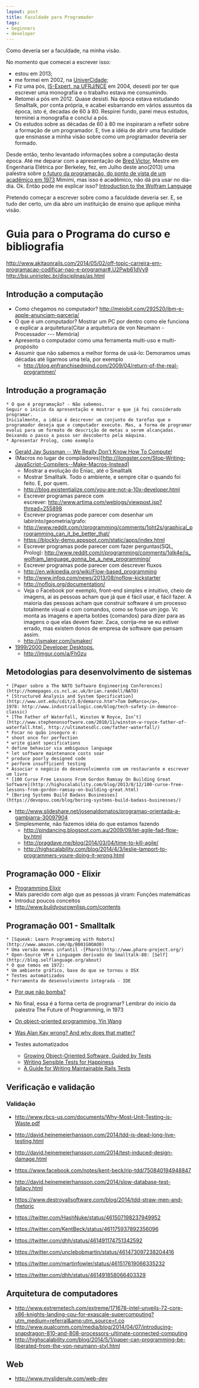 ```yaml
---
layout: post
title: Faculdade para Programador
tags:
- beginners
- developer
---
```

Como deveria ser a faculdade, na minha visão.

No momento que comecei a escrever isso:
  * estou em 2013;
  * me formei em 2002, na [UniverCidade](http://www.univercidade.br);
  * Fiz uma pós, <a title="IS-Expert, NCE - UFRJ" href="http://portal.nce.ufrj.br/index.php?option=com_content&amp;view=category&amp;layout=blog&amp;id=78&amp;Itemid=59">IS-Expert, na UFRJ/NCE</a> em 2004, desesti por ter que escrever uma monografia e o trabalho estava me consumindo.
  * Retomei a pós em 2012. Quase desisti. Na época estava estudando Smalltalk,
    por conta própria, e acabei esbarrando em vários assuntos da época, isto é,
    decadas de 60 à 80. Respirei fundo, parei meus estudos, terminei a
    monografia e conclui a pós.
  * Os estudos sobre as décadas de 60 à 80 me inspiraram a refletir sobre
    a formação de um programador. E, tive a idéia de abrir uma faculdade que
    ensinasse a minha visão sobre como um programador deveria ser formado.

Desde então, tenho levantado informações sobre a computação desta época.
Até me deparar com a apresentação de [Bred Victor](http://worrydream.com/#!/cv/bret_victor_resume.pdf), Mestre em Engenharia Elétrica por Berkeley, fez, em Julho deste ano(2013) uma palestra sobre <a title="O Futuro da Programação" href="http://vimeo.com/71278954">o futuro da programação, do ponto de vista de um acadêmico em 1973</a>
Mimimi, mas isso é acadêmico, não dá pra usar no dia-dia. Ok. Então pode me explicar isso? [Introduction to the Wolfram Language](http://www.youtube.com/watch?v=_P9HqHVPeik)

Pretendo começar a escrever sobre como a faculdade deveria ser. E, se tudo der certo, um dia abro um instituição de ensino que aplique minha visão.

# Guia para o Programa do curso e bibliografia

http://www.akitaonrails.com/2014/05/02/off-topic-carreira-em-programacao-codificar-nao-e-programar#.U2Pwb61dVy9
http://bsi.uniriotec.br/disciplinas/as.html

## Introdução a computação

  * Como chegamos no computador? http://meiobit.com/292520/ibm-e-apple-anunciam-parceria/
  * O que é um computador? Mostrar um PC por dentro como ele funciona e explicar a arquitetura(Citar a arquitetura de von Neumann - Processador --- Memória)
  * Apresenta o computador como uma ferramenta multi-uso e multi-propósito
  * Assumir que não sabemos a melhor forma de usá-lo: Demoramos umas décadas até ligarmos uma tela, por exemplo
    * http://blog.enfranchisedmind.com/2009/04/return-of-the-real-programmer/


## Introdução a programação
	* O que é programação? - Não sabemos.
    Seguir o inicio da apresentação e mostrar o que já foi considerado programar.
    Inicialmente, a idéia é descrever um conjunto de tarefas que o
    programador deseja que o computador execute. Mas, a forma de programar
    evolui para um formato de descrição de metas a serem alcançadas.
    Deixando o passo a passo ser descoberto pela máquina.
    * Apresentar Prolog, como exemplo
  * [Gerald Jay Sussman -- We Really Don't Know How To Compute!](http://www.infoq.com/presentations/We-Really-Dont-Know-How-To-Compute)
  * (Macros no lugar de compiladores)[http://jlongster.com/Stop-Writing-JavaScript-Compilers--Make-Macros-Instead]
	* Mostrar a evolução do Eniac, até o Smalltalk
	* Mostrar Smalltalk. Todo o ambiente, e sempre citar o quando foi feito. E, por quem.
	* http://blog.existentialize.com/you-are-not-a-10x-developer.html
	* Escrever programas parece com escrever: http://www.artima.com/weblogs/viewpost.jsp?thread=255898
	* Escrever programas pode parecer com desenhar um labirinto/geometria/grafo:
    * http://www.reddit.com/r/programming/comments/1oht2s/graphical_programming_can_it_be_better_that/
    * https://blockly-demo.appspot.com/static/apps/index.html
	* Escrever programas pode parecer com fazer perguntas(SQL, Prolog): http://www.reddit.com/r/programming/comments/1qlk4e/is_wolfram_language_gonna_be_a_new_programming/
	* Escrever programas pode parecer com descrever fluxos
    * http://en.wikipedia.org/wiki/Flow-based_programming
    * http://www.infoq.com/news/2013/08/noflow-kickstarter
    * http://noflojs.org/documentation/
	* Veja o Facebook por exemplo, front-end simples e intuitivo, cheio de imagens, ai as pessoas acham que já que é fácil usar, é fácil fazer. A maioria das pessoas acham que construir software é um processo totalmente visual e com comandos, como se fosse um jogo. Vc monta as imagens e aperta botões (comandos) para dizer para as imagens o que elas devem fazer. Zaca, corrija-me se eu estiver errado, mas existem donos de empresa de software que pensam assim.
	* http://jsmaker.com/jsmaker/
  * [1999/2000 Developer Desktops.](http://www.reddit.com/r/programming/comments/1tg1jp/19992000_developer_desktops/)
    * http://imgur.com/a/Fh0zu

## Metodologias para desenvolvimento de sistemas

	* [Paper sobre a The NATO Software Engineering Conferences](http://homepages.cs.ncl.ac.uk/brian.randell/NATO)
	* [Structured Analysis and System Specification](http://www.unt.edu/cdit/3.0/demarco.htm">Tom DeMarco</a>, 1978: http://www.industriallogic.com/blog/tech-safety-in-demarco-classic)
	* [The Father of Waterfall, Winston W Royce, Isn’t](http://www.stephenonsoftware.com/2010/11/winston-w-royce-father-of-waterfall.html, http://ultimatesdlc.com/father-waterfall/)
	* Focar no quão inseguro é:
    * shoot once for perfection
    * write giant specifications
    * define behavior via ambiguous language
    * let software maintenance costs soar
    * produce poorly designed code
    * perform insufficient testing
	* Associar o negócio do desenvolvimento com um restaurante e escrever um livro
    * [100 Curse Free Lessons From Gordon Ramsay On Building Great Software](http://highscalability.com/blog/2013/8/12/100-curse-free-lessons-from-gordon-ramsay-on-building-great.html)
    * [Boring Systems Build Badass Businesses](https://devopsu.com/blog/boring-systems-build-badass-businesses/)
  * http://www.slideshare.net/josenaldomatos/programao-orientada-a-gambiarra-30097904
  * Simplesmente, não fazemos idéia do que estamos fazendo
    * http://pindancing.blogspot.com.au/2009/09/let-agile-fad-flow-by.html
    * http://pragdave.me/blog/2014/03/04/time-to-kill-agile/
    * http://highscalability.com/blog/2014/4/3/leslie-lamport-to-programmers-youre-doing-it-wrong.html

## Programação 000 - Elixir

  * [Programming Elixir](http://pragprog.com/book/elixir/programming-elixir)
  * Mais parecido com algo que as pessoas já viram: Funções matemáticas
  * Introduz poucos conceitos
  * http://www.buildyourownlisp.com/contents

## Programação 001 - Smalltalk

	* [Squeak: Learn Programming with Robots](http://www.amazon.com/dp/B001G0OAO0)
    * Uma versão menos infantil -[Pharo](http://www.pharo-project.org/)
    * Open-Source VM e Linguagem derivado do Smalltalk-80: [Self](http://blog.selflanguage.org/about)
	* O que temos em 1972:
    * Um ambiente gráfico, base do que se tornou o OSX
    * Testes automatizados
    * Ferramenta de desenvolvimento integrada - IDE
  * [Por que não bomba?](http://c2.com/cgi/wiki?WhyIsSmalltalkDead)
  * No final, essa é a forma certa de programar? Lembrar do inicio da palestra The Future of Programming, in 1973
  * [On object-oriented programming, Yin Wang](http://yinwang0.wordpress.com/2013/12/24/oop/)
  * [Was Alan Kay wrong? And why does that matter?](http://www.reddit.com/r/programming/comments/1th3sa/was_alan_kay_wrong_and_why_does_that_matter/)

  * Testes automatizados
    * [Growing Object-Oriented Software, Guided by Tests](http://www.amazon.com/dp/0321503627)
    * [Writing Sensible Tests for Happiness](http://fredwu.me/post/59395419899/writing-sensible-tests-for-happiness)
    * [A Guide for Writing Maintainable Rails Tests](http://littlelines.com/blog/2013/12/17/a-guide-for-writing-maintainable-rails-tests)

## Verificação e validação

### Validação
  * http://www.rbcs-us.com/documents/Why-Most-Unit-Testing-is-Waste.pdf
  * http://david.heinemeierhansson.com/2014/tdd-is-dead-long-live-testing.html
  * http://david.heinemeierhansson.com/2014/test-induced-design-damage.html
  * https://www.facebook.com/notes/kent-beck/rip-tdd/750840194948847
  * http://david.heinemeierhansson.com/2014/slow-database-test-fallacy.html
  * https://www.destroyallsoftware.com/blog/2014/tdd-straw-men-and-rhetoric

  * https://twitter.com/HashNuke/status/461507198237949952
  * https://twitter.com/KentBeck/status/461175937892356096
  * https://twitter.com/dhh/status/461491174751342592
  * https://twitter.com/unclebobmartin/status/461473097238204416
  * https://twitter.com/martinfowler/status/461517619066335232
  * https://twitter.com/dhh/status/461491858066403329

## Arquitetura de computadores

 * http://www.extremetech.com/extreme/171678-intel-unveils-72-core-x86-knights-landing-cpu-for-exascale-supercomputing?utm_medium=referral&amp;utm_source=t.co</li>
 * http://www.qualcomm.com/media/blog/2014/04/07/introducing-snapdragon-810-and-808-processors-ultimate-connected-computing
 * http://highscalability.com/blog/2014/5/1/paper-can-programming-be-liberated-from-the-von-neumann-styl.html

## Web
 * http://www.mysliderule.com/web-dev
